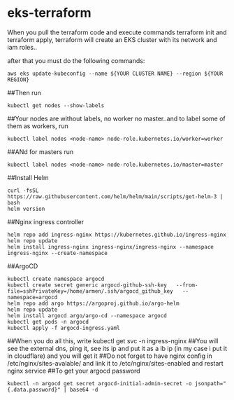 # eks-terraform

When you pull the terraform code and execute commands terraform init and terraform apply, terraform will create an EKS cluster with its network and iam roles..

after that you must do the following commands:

```
aws eks update-kubeconfig --name ${YOUR CLUSTER NAME} --region ${YOUR REGION}
```
##Then run
```
kubectl get nodes --show-labels
```
##Your nodes are without labels, no worker no master..and to label some of them as workers, run 
```
kubectl label nodes <node-name> node-role.kubernetes.io/worker=worker
```
##ANd for masters run
```
kubectl label nodes <node-name> node-role.kubernetes.io/master=master
```
##Install Helm
```
curl -fsSL https://raw.githubusercontent.com/helm/helm/main/scripts/get-helm-3 | bash
helm version
```
##Nginx ingress controller
```
helm repo add ingress-nginx https://kubernetes.github.io/ingress-nginx
helm repo update
helm install ingress-nginx ingress-nginx/ingress-nginx --namespace ingress-nginx --create-namespace
```

##ArgoCD
```
kubectl create namespace argocd
kubectl create secret generic argocd-github-ssh-key   --from-file=sshPrivateKey=/home/armen/.ssh/argocd_github_key   --namespace=argocd
helm repo add argo https://argoproj.github.io/argo-helm
helm repo update
helm install argocd argo/argo-cd --namespace argocd
kubectl get pods -n argocd
kubectl apply -f argocd-ingress.yaml
```

##When you do all this, write
kubectl get svc -n ingress-nginx
##You will see the external dns, ping it, see its ip and put it as a lb ip (in my case i put it in cloudflare) and you will get it
##Do not forget to have nginx config in /etc/nginx/sites-avalable/ and link it to /etc/nginx/sites-enabled and restart nginx service
##To get your argocd password
```
kubectl -n argocd get secret argocd-initial-admin-secret -o jsonpath="{.data.password}" | base64 -d
```
